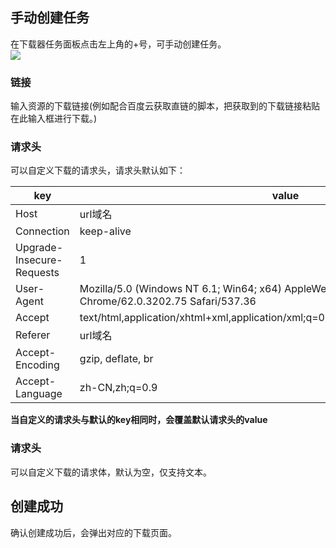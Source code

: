 ## 手动创建任务
在下载器任务面板点击左上角的+号，可手动创建任务。  
![](https://github.com/proxyee-down-org/proxyee-down/raw/v2.5/.guide/common/create/imgs/1-1.png)
### 链接
输入资源的下载链接(例如配合百度云获取直链的脚本，把获取到的下载链接粘贴在此输入框进行下载。)
### 请求头
可以自定义下载的请求头，请求头默认如下：  

key | value
---|---
Host | url域名
Connection | keep-alive
Upgrade-Insecure-Requests | 1
User-Agent | Mozilla/5.0 (Windows NT 6.1; Win64; x64) AppleWebKit/537.36 (KHTML, like Gecko) Chrome/62.0.3202.75 Safari/537.36
Accept | text/html,application/xhtml+xml,application/xml;q=0.9,image/webp,image/apng,*/*;q=0.8
Referer | url域名
Accept-Encoding | gzip, deflate, br
Accept-Language | zh-CN,zh;q=0.9

**当自定义的请求头与默认的key相同时，会覆盖默认请求头的value**
### 请求头
可以自定义下载的请求体，默认为空，仅支持文本。
## 创建成功
确认创建成功后，会弹出对应的下载页面。

